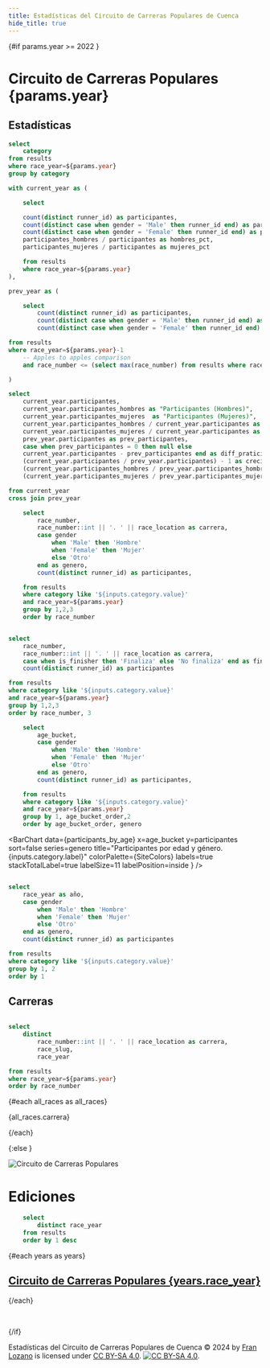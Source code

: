 ```yaml
---
title: Estadísticas del Circuito de Carreras Populares de Cuenca
hide_title: true
---
```



{#if params.year >= 2022 }


# Circuito de Carreras Populares {params.year}

## Estadísticas

```sql categories
select
    category
from results
where race_year=${params.year}
group by category
```

<Dropdown data={categories} name=category value=category>
    <DropdownOption value="%" valueLabel="Todas las categorías"/>
</Dropdown>

```sql participants
with current_year as (

    select 

    count(distinct runner_id) as participantes,
    count(distinct case when gender = 'Male' then runner_id end) as participantes_hombres,
    count(distinct case when gender = 'Female' then runner_id end) as participantes_mujeres,
    participantes_hombres / participantes as hombres_pct,
    participantes_mujeres / participantes as mujeres_pct

    from results
    where race_year=${params.year}
),

prev_year as (

    select 
        count(distinct runner_id) as participantes,
        count(distinct case when gender = 'Male' then runner_id end) as participantes_hombres,
        count(distinct case when gender = 'Female' then runner_id end) as participantes_mujeres,

from results
where race_year=${params.year}-1
    -- Apples to apples comparison
    and race_number <= (select max(race_number) from results where race_year=${params.year})

)

select 
    current_year.participantes,
    current_year.participantes_hombres as "Participantes (Hombres)",
    current_year.participantes_mujeres  as "Participantes (Mujeres)",
    current_year.participantes_hombres / current_year.participantes as hombres_pct,
    current_year.participantes_mujeres / current_year.participantes as mujeres_pct,
    prev_year.participantes as prev_participantes,
    case when prev_participantes = 0 then null else
    current_year.participantes - prev_participantes end as diff_praticipantes,
    (current_year.participantes / prev_year.participantes) - 1 as crecimiento_participantes,
    (current_year.participantes_hombres / prev_year.participantes_hombres) - 1  as crecimiento_hombres,
    (current_year.participantes_mujeres / prev_year.participantes_mujeres) - 1  as crecimiento_mujeres

from current_year
cross join prev_year

```

<Grid cols=3>

<BigValue 
    data={participants} 
    value=participantes
    comparison=diff_praticipantes
    comparisonTitle="vs año anterior"
    comparisonDelta=true
    downIsGood=false
/>

<BigValue 
    data={participants} 
    value="Participantes (Hombres)"
    comparison=hombres_pct
    comparisonTitle="del Total"
    comparisonDelta=false
/>

<BigValue 
    data={participants} 
    value="Participantes (Mujeres)"
    comparison=mujeres_pct
    comparisonTitle="del Total"
    comparisonDelta=false
/>


<Delta data={participants} column=crecimiento_participantes fmt=pct1 chip=true text="Participantes vs año anterior" />
<Delta data={participants} column=crecimiento_hombres fmt=pct1 chip=true text="Participantes (Hombres) vs año anterior"/>
<Delta data={participants} column=crecimiento_mujeres fmt=pct1 chip=true text="Participante (Mujeres) vs año anterior"/>

</Grid>

```sql participants_by_race
    select 
        race_number,
        race_number::int || '. ' || race_location as carrera,
        case gender 
            when 'Male' then 'Hombre'
            when 'Female' then 'Mujer'
            else 'Otro'
        end as genero,
        count(distinct runner_id) as participantes,

    from results
    where category like '${inputs.category.value}'
    and race_year=${params.year}
    group by 1,2,3
    order by race_number
```


<BarChart
    data={participants_by_race}
    title="Participantes por carrera y género. {inputs.category.label}"
    x=carrera
    y=participantes
    series=genero
    sort=false,
    swapXY=true
    colorPalette={SiteColors}
    labels=true
    stackTotalLabel=true
    labelSize=14
    labelPosition=inside
/>

```sql finish_rate_by_race

select 
    race_number,
    race_number::int || '. ' || race_location as carrera,
    case when is_finisher then 'Finaliza' else 'No finaliza' end as finaliza,
    count(distinct runner_id) as participantes

from results
where category like '${inputs.category.value}'
and race_year=${params.year}
group by 1,2,3
order by race_number, 3

```

<BarChart 
    data={finish_rate_by_race} 
    x=carrera 
    y=participantes 
    series=finaliza
    colorPalette={SiteColors}
    sort=false
    swapXY=true
    labels=true
    title="Participantes que finalizan por carrera. {inputs.category.label}"
/>

```sql participants_by_age
    select 
        age_bucket,
        case gender 
            when 'Male' then 'Hombre'
            when 'Female' then 'Mujer'
            else 'Otro'
        end as genero,
        count(distinct runner_id) as participantes,

    from results
    where category like '${inputs.category.value}'
    and race_year=${params.year}
    group by 1, age_bucket_order,2
    order by age_bucket_order, genero
```

<BarChart 
    data={participants_by_age} 
    x=age_bucket 
    y=participantes
    sort=false
    series=genero
    title="Participantes por edad y género. {inputs.category.label}"
    colorPalette={SiteColors}
    labels=true
    stackTotalLabel=true
    labelSize=11
    labelPosition=inside
}
/>

```sql participants_by_year

select
    race_year as año,
    case gender 
        when 'Male' then 'Hombre'
        when 'Female' then 'Mujer'
        else 'Otro'
    end as genero,
    count(distinct runner_id) as participantes

from results
where category like '${inputs.category.value}'
group by 1, 2
order by 1
```

<BarChart 
    data={participants_by_year} 
    x=año 
    y=participantes
    sort=false
    series=genero
    title="Evolución de participación por año. {inputs.category.label}"
    colorPalette={SiteColors}
    labels=true
    stackTotalLabel=true
    labelSize=11
    labelPosition=inside
    xFmt=0000
/>

## Carreras

```sql all_races

select
    distinct 
        race_number::int || '. ' || race_location as carrera,
        race_slug,
        race_year

from results
where race_year=${params.year}
order by race_number
```

{#each all_races as all_races}

<BigLink href='/{all_races.race_year}/{all_races.race_slug}'>
    {all_races.carrera}
</BigLink>

{/each}





{:else }

![Circuito de Carreras Populares](/logo.png)

# Ediciones

```sql years
    select 
        distinct race_year
    from results
    order by 1 desc
```


{#each years as years}

## [Circuito de Carreras Populares {years.race_year}](/{years.race_year})

{/each}

‎    

{/if}

Estadísticas del Circuito de Carreras Populares de Cuenca © 2024 by [Fran Lozano](https://www.franloza.com/) is licensed under [CC BY-SA 4.0](https://creativecommons.org/licenses/by-sa/4.0/).
[![CC BY-SA 4.0](https://licensebuttons.net/l/by-sa/4.0/80x15.png)](https://creativecommons.org/licenses/by-sa/4.0/).

<script>

let SiteColors = [
    '#FCC80A',
    '#0A0E1E',
    '#A6A6A6',
]
</script>
